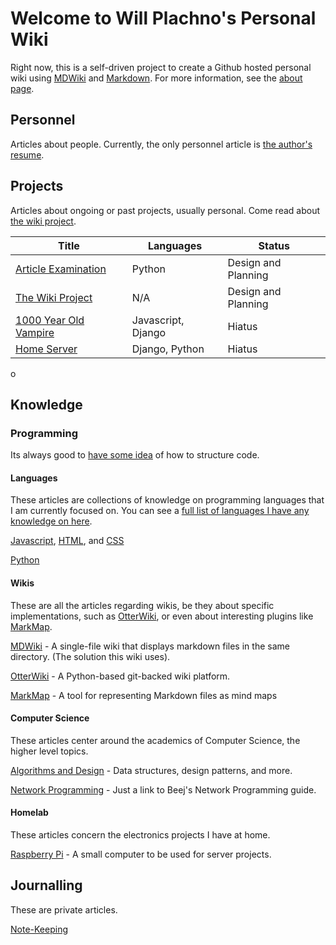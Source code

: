 # Welcome to Will Plachno's Personal Wiki

Right now, this is a self-driven project to create a Github hosted personal wiki using [MDWiki](mdwiki.md) and [Markdown](markdown-cheat-sheet.md). For more information, see the [about page](about.md).

## Personnel

Articles about people. Currently, the only personnel article is [the author's resume](wpresume.md). 

## Projects

Articles about ongoing or past projects, usually personal. Come read about [the wiki project](project_wiki.md).

| Title | Languages | Status |
| --- | --- | --- |
| [Article Examination](project-article-exam.md) | Python | Design and Planning |
| [The Wiki Project](project_wiki.md) | N/A | Design and Planning |
| [1000 Year Old Vampire](project-1000-years.md) | Javascript, Django | Hiatus |
| [Home Server](project-home-server.md) | Django, Python | Hiatus |
o
<!---
### Family Profiles
--->

## Knowledge

<!---
### Computing
#### Software
##### Server Software
--->

### Programming 

Its always good to [have some idea](formattingcode.md) of how to structure code.

#### Languages

These articles are collections of knowledge on programming languages that I am currently focused on. You can see a [full list of languages I have any knowledge on here](programminglanguagelist.md).

[Javascript](javacript.md), [HTML](html.md), and [CSS](css.md) 

[Python](python.md)

#### Wikis

These are all the articles regarding wikis, be they about specific implementations, such as [OtterWiki](otterwiki.md), or even about interesting plugins like [MarkMap](markmap.md).

[MDWiki](mdwiki.md) - A single-file wiki that displays markdown files in the same directory. (The solution this wiki uses).

[OtterWiki](otterwiki.md) - A Python-based git-backed wiki platform.

[MarkMap](markmap.md) - A tool for representing Markdown files as mind maps

<!---
##### Operating Systems
--->

#### Computer Science

These articles center around the academics of Computer Science, the higher level topics.

[Algorithms and Design](algorithmanddesign.md) - Data structures, design patterns, and more.

[Network Programming](networkprogramming.md) - Just a link to Beej's Network Programming guide.

#### Homelab

These articles concern the electronics projects I have at home. 

[Raspberry Pi](raspberrypi.md) - A small computer to be used for server projects.

## Journalling

These are private articles. 

[Note-Keeping](notekeeping.md) 

